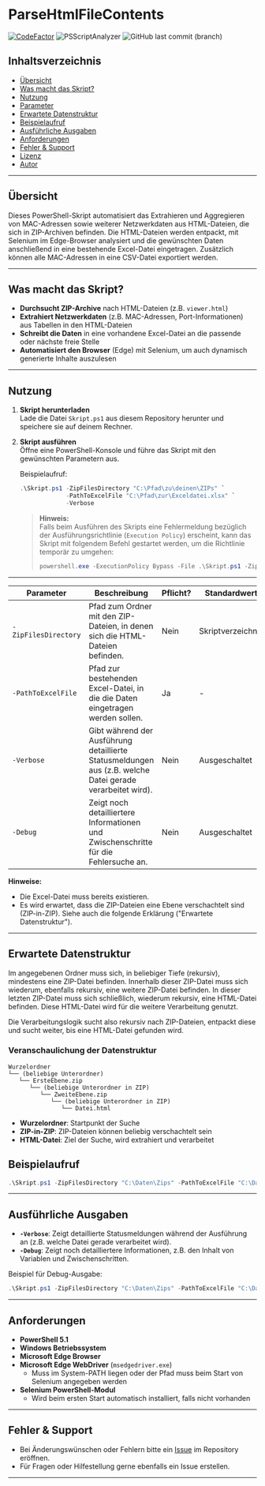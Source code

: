 # ParseHtmlFileContents
[![CodeFactor](https://www.codefactor.io/repository/github/michaelschoenburg/parsehtmlfilecontents/badge/main)](https://www.codefactor.io/repository/github/michaelschoenburg/parsehtmlfilecontents/overview/main) ![PSScriptAnalyzer](https://github.com/michaelschoenburg/ParseHtmlFileContents/actions/workflows/psscriptanalyzer.yml/badge.svg) ![GitHub last commit (branch)](https://img.shields.io/github/last-commit/michaelschoenburg/parsehtmlfilecontents/main?display_timestamp=author)

## Inhaltsverzeichnis

- [Übersicht](#übersicht)
- [Was macht das Skript?](#was-macht-das-skript)
- [Nutzung](#nutzung)
- [Parameter](#parameter)
- [Erwartete Datenstruktur](#erwartete-datenstruktur)
- [Beispielaufruf](#beispielaufruf)
- [Ausführliche Ausgaben](#ausführliche-ausgaben)
- [Anforderungen](#anforderungen)
- [Fehler & Support](#fehler--support)
- [Lizenz](#lizenz)
- [Autor](#autor)

---

## Übersicht

Dieses PowerShell-Skript automatisiert das Extrahieren und Aggregieren von MAC-Adressen sowie weiterer Netzwerkdaten aus HTML-Dateien, die sich in ZIP-Archiven befinden. Die HTML-Dateien werden entpackt, mit Selenium im Edge-Browser analysiert und die gewünschten Daten anschließend in eine bestehende Excel-Datei eingetragen. Zusätzlich können alle MAC-Adressen in eine CSV-Datei exportiert werden.

---

## Was macht das Skript?

- **Durchsucht ZIP-Archive** nach HTML-Dateien (z.B. `viewer.html`)
- **Extrahiert Netzwerkdaten** (z.B. MAC-Adressen, Port-Informationen) aus Tabellen in den HTML-Dateien
- **Schreibt die Daten** in eine vorhandene Excel-Datei an die passende oder nächste freie Stelle
- **Automatisiert den Browser** (Edge) mit Selenium, um auch dynamisch generierte Inhalte auszulesen

---

## Nutzung

1. **Skript herunterladen**  
   Lade die Datei `Skript.ps1` aus diesem Repository herunter und speichere sie auf deinem Rechner.

2. **Skript ausführen**  
   Öffne eine PowerShell-Konsole und führe das Skript mit den gewünschten Parametern aus.

   Beispielaufruf:
   ```powershell
   .\Skript.ps1 -ZipFilesDirectory "C:\Pfad\zu\deinen\ZIPs" `
                -PathToExcelFile "C:\Pfad\zur\Exceldatei.xlsx" `
                -Verbose
   ```

   > **Hinweis:**  
   > Falls beim Ausführen des Skripts eine Fehlermeldung bezüglich der Ausführungsrichtlinie (`Execution Policy`) erscheint, kann das Skript mit folgendem Befehl gestartet werden, um die Richtlinie temporär zu umgehen:
   > 
   > ```powershell
   > powershell.exe -ExecutionPolicy Bypass -File .\Skript.ps1 -ZipFilesDirectory "C:\Pfad\zu\deinen\ZIPs" -PathToExcelFile "C:\Pfad\zur\Exceldatei.xlsx"
   > ```

---


| Parameter            | Beschreibung                                                                                                  | Pflicht? | Standardwert                      |
|----------------------|---------------------------------------------------------------------------------------------------------------|----------|-----------------------------------|
| `-ZipFilesDirectory` | Pfad zum Ordner mit den ZIP-Dateien, in denen sich die HTML-Dateien befinden.                                 | Nein     | Skriptverzeichnis                 |
| `-PathToExcelFile`   | Pfad zur bestehenden Excel-Datei, in die die Daten eingetragen werden sollen.                                 | Ja       | -                                 |
| `-Verbose`           | Gibt während der Ausführung detaillierte Statusmeldungen aus (z.B. welche Datei gerade verarbeitet wird).     | Nein     | Ausgeschaltet                     |
| `-Debug`             | Zeigt noch detailliertere Informationen und Zwischenschritte für die Fehlersuche an.                          | Nein     | Ausgeschaltet                     |


**Hinweise:**
- Die Excel-Datei muss bereits existieren.
- Es wird erwartet, dass die ZIP-Dateien eine Ebene verschachtelt sind (ZIP-in-ZIP). Siehe auch die folgende Erklärung ("Erwartete Datenstruktur").

---

## Erwartete Datenstruktur

Im angegebenen Ordner muss sich, in beliebiger Tiefe (rekursiv), mindestens eine ZIP-Datei befinden. Innerhalb dieser ZIP-Datei muss sich wiederum, ebenfalls rekursiv, eine weitere ZIP-Datei befinden. In dieser letzten ZIP-Datei muss sich schließlich, wiederum rekursiv, eine HTML-Datei befinden. Diese HTML-Datei wird für die weitere Verarbeitung genutzt.

Die Verarbeitungslogik sucht also rekursiv nach ZIP-Dateien, entpackt diese und sucht weiter, bis eine HTML-Datei gefunden wird.

### Veranschaulichung der Datenstruktur

```text
Wurzelordner
└── (beliebige Unterordner)
   └── ErsteEbene.zip
      └── (beliebige Unterordner in ZIP)
         └── ZweiteEbene.zip
            └── (beliebige Unterordner in ZIP)
               └── Datei.html
```

- **Wurzelordner**: Startpunkt der Suche
- **ZIP-in-ZIP**: ZIP-Dateien können beliebig verschachtelt sein
- **HTML-Datei**: Ziel der Suche, wird extrahiert und verarbeitet

## Beispielaufruf

```powershell
.\Skript.ps1 -ZipFilesDirectory "C:\Daten\Zips" -PathToExcelFile "C:\Daten\Netzwerkdaten.xlsx" -Verbose
```

---

## Ausführliche Ausgaben

- **`-Verbose`**: Zeigt detaillierte Statusmeldungen während der Ausführung an (z.B. welche Datei gerade verarbeitet wird).
- **`-Debug`**: Zeigt noch detailliertere Informationen, z.B. den Inhalt von Variablen und Zwischenschritten.

Beispiel für Debug-Ausgabe:
```powershell
.\Skript.ps1 -ZipFilesDirectory "C:\Daten\Zips" -PathToExcelFile "C:\Daten\Netzwerkdaten.xlsx" -Verbose -Debug
```

---

## Anforderungen

- **PowerShell 5.1**
- **Windows Betriebssystem**
- **Microsoft Edge Browser**
- **Microsoft Edge WebDriver** (`msedgedriver.exe`)  
  - Muss im System-PATH liegen oder der Pfad muss beim Start von Selenium angegeben werden
- **Selenium PowerShell-Modul**  
  - Wird beim ersten Start automatisch installiert, falls nicht vorhanden

---

## Fehler & Support

- Bei Änderungswünschen oder Fehlern bitte ein [Issue](https://github.com/MichaelSchoenburg/ParseHtmlFileContents/issues) im Repository eröffnen.
- Für Fragen oder Hilfestellung gerne ebenfalls ein Issue erstellen.

---
